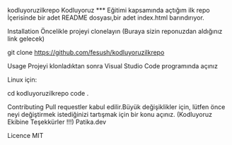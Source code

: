 kodluyoruzilkrepo
Kodluyoruz *** Eğitimi kapsamında açtığım ilk repo
İçerisinde bir adet README dosyası,bir adet index.html barındırıyor.


Installation
Öncelikle projeyi clonelayın (Buraya sizin reponuzdan aldığınız link gelecek)

git clone https://github.com/fesush/kodluyoruzilkrepo

Usage
Projeyi klonladıktan sonra Visual Studio Code programında açınız

Linux için:

cd kodluyoruzilkrepo
code . 

Contributing
Pull requestler kabul edilir.Büyük değişiklikler için, lütfen önce neyi değiştirmek istediğinizi tartışmak için bir konu açınız. (Kodluyoruz Ekibine Teşekkürler !!!) Patika.dev

Licence
MIT
